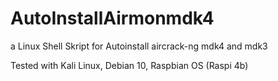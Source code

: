 # AutoInstallAirmonmdk4
a Linux Shell Skript for Autoinstall aircrack-ng mdk4 and mdk3

Tested with Kali Linux, Debian 10, Raspbian OS (Raspi 4b)
